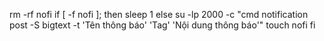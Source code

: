 rm -rf nofi
if [ -f nofi ]; then
sleep 1
else
su -lp 2000 -c "cmd notification post -S bigtext -t 'Tên thông báo' 'Tag' 'Nội dung thông báo'"
touch nofi
fi
